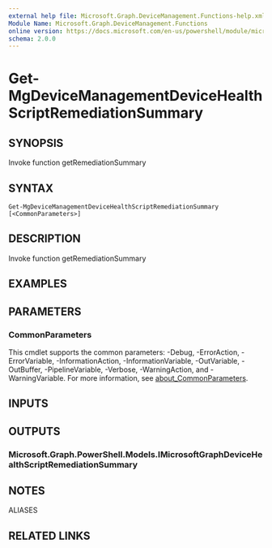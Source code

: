 ```yaml
---
external help file: Microsoft.Graph.DeviceManagement.Functions-help.xml
Module Name: Microsoft.Graph.DeviceManagement.Functions
online version: https://docs.microsoft.com/en-us/powershell/module/microsoft.graph.devicemanagement.functions/get-mgdevicemanagementdevicehealthscriptremediationsummary
schema: 2.0.0
---
```


# Get-MgDeviceManagementDeviceHealthScriptRemediationSummary

## SYNOPSIS
Invoke function getRemediationSummary

## SYNTAX

```
Get-MgDeviceManagementDeviceHealthScriptRemediationSummary [<CommonParameters>]
```

## DESCRIPTION
Invoke function getRemediationSummary

## EXAMPLES

## PARAMETERS

### CommonParameters
This cmdlet supports the common parameters: -Debug, -ErrorAction, -ErrorVariable, -InformationAction, -InformationVariable, -OutVariable, -OutBuffer, -PipelineVariable, -Verbose, -WarningAction, and -WarningVariable. For more information, see [about_CommonParameters](http://go.microsoft.com/fwlink/?LinkID=113216).

## INPUTS

## OUTPUTS

### Microsoft.Graph.PowerShell.Models.IMicrosoftGraphDeviceHealthScriptRemediationSummary

## NOTES

ALIASES

## RELATED LINKS
